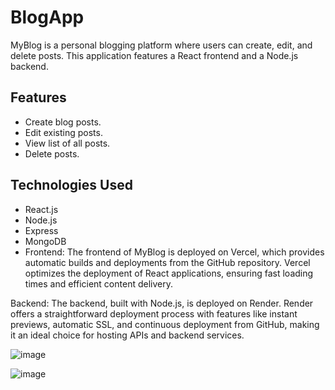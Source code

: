 # BlogApp

MyBlog is a personal blogging platform where users can create, edit, and delete posts. This application features a React frontend and a Node.js backend.

## Features
- Create blog posts.
- Edit existing posts.
- View list of all posts.
- Delete posts.

## Technologies Used
- React.js
- Node.js
- Express
- MongoDB
- Frontend: The frontend of MyBlog is deployed on Vercel, which provides automatic builds and deployments from the GitHub repository. Vercel optimizes the deployment of React applications, ensuring fast loading times and efficient content delivery.

Backend: The backend, built with Node.js, is deployed on Render. Render offers a straightforward deployment process with features like instant previews, automatic SSL, and continuous deployment from GitHub, making it an ideal choice for hosting APIs and backend services.

![image](https://github.com/user-attachments/assets/082bdca6-7519-49f8-8769-54dace4e66ab)


![image](https://github.com/user-attachments/assets/acc8c514-92f2-449d-9c02-cab57450d97f)
